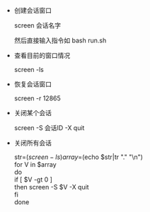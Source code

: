 
 - 创建会话窗口 
    
    screen  会话名字

    然后直接输入指令如 bash run.sh
    
 - 查看目前的窗口情况

     screen -ls

 - 恢复会话窗口

     screen -r 12865

 - 关闭某个会话

     screen -S  会话ID  -X quit 
    
 - 关闭所有会话

    str=$(screen -ls)  
    array=$(echo $str|tr "." "\n")  
    for V in $array  
    do  
    if [ $V -gt 0  ]  
        then screen -S $V -X quit  
    fi  
    done  
    
